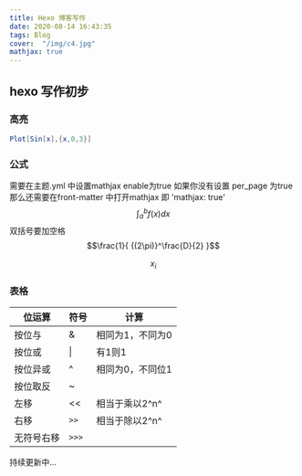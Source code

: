 ```yaml
---
title: Hexo 博客写作
date: 2020-08-14 16:43:35
tags: Blog
cover:  "/img/c4.jpg"
mathjax: true
---
```


## hexo 写作初步


### 高亮

```Mathematica 测试高亮 https://www.wolfram.com Wolfram 网站
Plot[Sin[x],{x,0,3}]
```

### 公式
需要在主题.yml 中设置mathjax  enable为true 如果你没有设置 per_page 为true
那么还需要在front-matter 中打开mathjax  即 'mathjax: true'
$$\int^b_a f(x) dx$$
双括号要加空格
$$\frac{1}{ {(2\pi)}^\frac{D}{2} }$$

$$x_i$$

### 表格
 | 位运算     | 符号   | 计算             |
| ---------- | ------ | ---------------- |
| 按位与     | &      | 相同为1，不同为0 |
| 按位或     | &#124;         | 有1则1           |
| 按位异或   | ^      | 相同为0，不同位1 |
| 按位取反   | ~      |                  |
| 左移       | <<     | 相当于乘以2^n^   |
| 右移       | `>>`   | 相当于除以2^n^   |
| 无符号右移 | `>>>`  |                  |


持续更新中...
